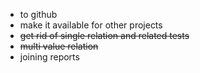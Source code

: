 - to github
- make it available for other projects
- ~~get rid of single relation and related tests~~
- ~~multi value relation~~
- joining reports